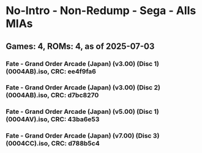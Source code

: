 # No-Intro - Non-Redump - Sega - Alls MIAs
## Games: 4, ROMs: 4, as of 2025-07-03

### Fate - Grand Order Arcade (Japan) (v3.00) (Disc 1) (0004AB).iso, CRC: ee4f9fa6
### Fate - Grand Order Arcade (Japan) (v3.00) (Disc 2) (0004AB).iso, CRC: d7bc8270
### Fate - Grand Order Arcade (Japan) (v5.00) (Disc 1) (0004AV).iso, CRC: 43ba6e53
### Fate - Grand Order Arcade (Japan) (v7.00) (Disc 3) (0004CC).iso, CRC: d788b5c4
